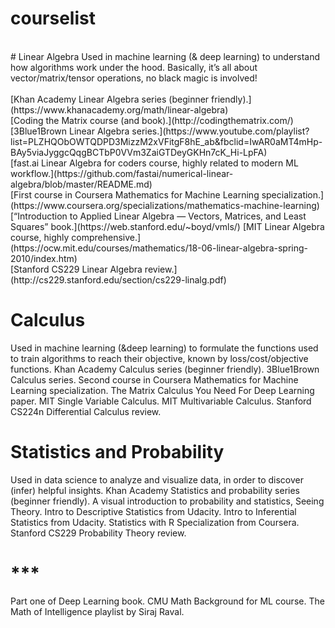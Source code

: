 # courselist
<br />
# Linear Algebra
Used in machine learning (& deep learning) to understand how algorithms work under the hood. Basically, it’s all about vector/matrix/tensor operations, no black magic is involved!
<br />
<br />
[Khan Academy Linear Algebra series (beginner friendly).](https://www.khanacademy.org/math/linear-algebra)<br />
[Coding the Matrix course (and book).](http://codingthematrix.com/)<br />
[3Blue1Brown Linear Algebra series.](https://www.youtube.com/playlist?list=PLZHQObOWTQDPD3MizzM2xVFitgF8hE_ab&fbclid=IwAR0aMT4mHp-BAy5viaJyggcQqgBCTbP0VVm3ZaiGTDeyGKHn7cK_Hi-LpFA)<br />
[fast.ai Linear Algebra for coders course, highly related to modern ML workflow.](https://github.com/fastai/numerical-linear-algebra/blob/master/README.md)<br />
[First course in Coursera Mathematics for Machine Learning specialization.](https://www.coursera.org/specializations/mathematics-machine-learning)<br />
[“Introduction to Applied Linear Algebra — Vectors, Matrices, and Least Squares” book.](https://web.stanford.edu/~boyd/vmls/)
[MIT Linear Algebra course, highly comprehensive.](https://ocw.mit.edu/courses/mathematics/18-06-linear-algebra-spring-2010/index.htm)<br />
[Stanford CS229 Linear Algebra review.](http://cs229.stanford.edu/section/cs229-linalg.pdf)<br />

# Calculus
Used in machine learning (&deep learning) to formulate the functions used to train algorithms to reach their objective, known by loss/cost/objective functions.
Khan Academy Calculus series (beginner friendly).
3Blue1Brown Calculus series.
Second course in Coursera Mathematics for Machine Learning specialization.
The Matrix Calculus You Need For Deep Learning paper.
MIT Single Variable Calculus.
MIT Multivariable Calculus.
Stanford CS224n Differential Calculus review.

# Statistics and Probability
Used in data science to analyze and visualize data, in order to discover (infer) helpful insights.
Khan Academy Statistics and probability series (beginner friendly).
A visual introduction to probability and statistics, Seeing Theory.
Intro to Descriptive Statistics from Udacity.
Intro to Inferential Statistics from Udacity.
Statistics with R Specialization from Coursera.
Stanford CS229 Probability Theory review.

# ***
Part one of Deep Learning book.
CMU Math Background for ML course.
The Math of Intelligence playlist by Siraj Raval.
